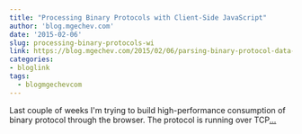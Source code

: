 ```yaml
---
title: "Processing Binary Protocols with Client-Side JavaScript"
author: 'blog.mgechev.com'
date: '2015-02-06'
slug: processing-binary-protocols-wi
link: https://blog.mgechev.com/2015/02/06/parsing-binary-protocol-data-javascript-typedarrays-blobs/
categories:
- bloglink
tags:
  - blogmgechevcom
---
```


Last couple of weeks I'm trying to build high-performance consumption of binary protocol through the browser. The protocol is running over TCP[... <i class="fas fa-external-link-alt"></i>](https://blog.mgechev.com/2015/02/06/parsing-binary-protocol-data-javascript-typedarrays-blobs/)

